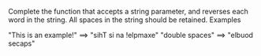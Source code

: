 Complete the function that accepts a string parameter, and reverses each word in the string. All spaces in the string should be retained.
Examples

"This is an example!" ==> "sihT si na !elpmaxe"
"double  spaces"      ==> "elbuod  secaps"
